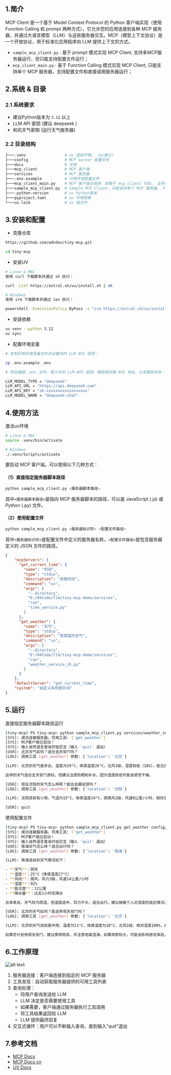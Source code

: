 ## 1.简介

MCP Client 是一个基于 Model Context Protocol 的 Python 客户端实现（使用 Function Calling 和 prompt 两种方式），它允许您的应用连接到各种 MCP 服务器，并通过大语言模型（LLM）与这些服务器交互。MCP（模型上下文协议）是一个开放协议，用于标准化应用程序向 LLM 提供上下文的方式。

- `sample_mcp_client.py` : 基于 prompt 模式实现 MCP Client, 支持多MCP服务器运行，但只能支持配置文件运行；
- `mcp_client_main.py` : 基于 Function Calling 模式实现 MCP Client, 只能支持单个 MCP 服务器，支持配置文件和直接调用服务器运行；

## 2.系统 & 目录

### 2.1 系统要求

- 建议Python版本为 `3.12` 以上
- LLM API 密钥 (建议 deepseek )
- 和风天气密钥 (运行天气服务器)

### 2.2 目录结构

```bash
├───.venv                 # uv 虚拟环境, （uv建立）
├───config                # MCP Server 配置文件
├───docs                  # 文档
├───mcp_client            # MCP 客户端
├───services              # MCP 服务器
├───.env.example          # 示例环境变量文件
├───mcp_client_main.py    # MCP 客户端主程序，依赖于 mcp_client 代码， 支持多MCP服务器， prompt 模式开发
├───sample_mcp_client.py  # Sample MCP Client，只能支持单个 MCP 服务器， Function Calling 模式开发
├───.python-version       # uv Python版本
├───pyproject.toml        # uv 环境依赖
└───uv.lock               # uv 锁文件
```

## 3.安装和配置

- 克隆仓库

```Bash
https://github.com/wdndev/tiny-mcp.git

cd tiny-mcp
```
- 安装UV

```Bash
# Linux & MAC
使用 curl 下载脚本并通过 sh 执行：

curl -LsSf https://astral.sh/uv/install.sh | sh

# Windows
使用 irm 下载脚本并通过 iex 执行：

powershell -ExecutionPolicy ByPass -c "irm https://astral.sh/uv/install.ps1 | iex"

```
- 安装依赖

```Bash
uv venv --python 3.12
uv sync
```
- 配置环境变量

```Bash
# 复制示例环境变量文件并设置你的 LLM API 密钥：

cp .env.example .env

# 然后编辑 .env 文件，填入你的 LLM API 密钥、模型提供商 API 地址、以及模型名称：

LLM_MODEL_TYPE = "deepseek"
LLM_API_URL = "https://api.deepseek.com"
LLM_API_KEY = "sk-xxxxxxxxxxxxxxxxxx"
LLM_MODEL_NAME = "deepseek-chat"


```

## 4.使用方法

激活uv环境

```Bash
# Linux & MAC
source .venv/bin/activate

# Windows
./.venv/Scripts/activate

```

要启动 MCP 客户端，可以使用以下几种方式：

#### （1）直接指定服务器脚本路径

```Bash
python sample_mcp_client.py <服务器脚本路径>
```

其中`<服务器脚本路径>`是指向 MCP 服务器脚本的路径，可以是 JavaScript (.js) 或 Python (.py) 文件。

#### （2）使用配置文件

```Bash
python sample_mcp_client.py <服务器标识符> <配置文件路径>
```

其中`<服务器标识符>`是配置文件中定义的服务器名称，`<配置文件路径>`是包含服务器定义的 JSON 文件的路径。

```JSON
{
    "mcpServers": {
      "get_current_time": {
        "name": "时间",
        "type": "stdio",
        "description": "获取时间",
        "command": "uv",
        "args": [
          "--directory",
          "E:/04Code/llm/tiny-mcp-demo/services",
          "run",
          "time_service.py"
        ]
      },
      "get_weather": {
        "name": "天气",
        "type": "stdio",
        "description": "获取国内天气",
        "command": "uv",
        "args": [
          "--directory",
          "E:/04Code/llm/tiny-mcp-demo/services",
          "run",
          "weather_service_zh.py"
        ]
      }
    },
    "defaultServer": "get_current_time",
    "system": "自定义系统提示词"
}
```

## 5.运行

直接指定服务器脚本路径运行

```Bash
(tiny-mcp) PS tiny-mcp> python sample_mcp_client.py services/weather_service_zh.py
[SYS]: 成功连接服务器，可用工具: ['get_weather']
[SYS]: MCP客户端已启动！
[SYS]: 输入自然语言查询开始交互（输入 'quit' 退出）
[USR]: 北京天气如何？适合去天安门吗？
[LOG]: 调用工具 [get_weather] 参数: {'location': '北京'}

[LLM]: 北京的天气是多云，温度为29°C，体感温度26°C，北风3级，湿度较低（18%），能见度良好（21公里）。

这样的天气适合去天安门游玩，但建议注意防晒和补水，因为湿度较低可能会感觉干燥。 

[USR]: 现在沈阳的天气怎么样呢？能出去踢足球吗？
[LOG]: 调用工具 [get_weather] 参数: {'location': '沈阳'}

[LLM]: 沈阳目前有小雨，气温为15°C，体感温度14°C，西南风2级，风速8公里/小时，相对湿度74%。由于有小雨，场地可能会比较湿滑，不太适合踢足球。建议等天气转晴后再安排户外活动。 

[USR]: quit
```

使用配置文件

```Bash
(tiny-mcp) PS tiny-mcp> python sample_mcp_client.py get_weather config/server_config.json
[SYS]: 成功连接服务器，可用工具: ['get_weather']
[SYS]: MCP客户端已启动！
[SYS]: 输入自然语言查询开始交互（输入 'quit' 退出）
[USR]: 珠海天气怎么样？适合出行吗？
[LOG]: 调用工具 [get_weather] 参数: {'location': '珠海'}

[LLM]: 珠海目前的天气情况如下：

- **天气**：阴天
- **温度**：25°C（体感温度27°C）
- **风向**：南风，风力3级，风速14公里/小时
- **湿度**：92%
- **能见度**：12公里
- **降水量**：过去1小时无降水

总体来说，天气较为阴湿，但温度适中，风力不大，适合出行。建议根据个人对湿度的适应情况决定是否外出，并可以携带雨具以防万一。 

[USR]: 北京的天气如何？能去参观天安门吗？
[LOG]: 调用工具 [get_weather] 参数: {'location': '北京'}

[LLM]: 北京的天气目前是中雨，温度为11°C，体感温度为10°C，北风2级，相对湿度100%，能见度为4公里。由于下雨，可能会影响户外活动。

如果您计划参观天安门，建议携带雨具，并注意地面湿滑。如果雨势较大，可能会影响游览体验，建议根据天气情况灵活调整行程。
```

## 6.工作原理

![alt text](docs/image/image.png)

1. 服务器连接：客户端连接到指定的 MCP 服务器
2. 工具发现：自动获取服务器提供的可用工具列表
3. 查询处理：
   - 将用户查询发送给 LLM
   - LLM 决定是否需要使用工具
   - 如果需要，客户端通过服务器执行工具调用
   - 将工具结果返回给 LLM
   - LLM 提供最终回复
4. 交互式循环：用户可以不断输入查询，直到输入"quit"退出

## 7.参考文档

- [MCP Docs](https://modelcontextprotocol.io)
- [MCP Docs cn](https://mcp-docs.cn)
- [UV Docs](https://hellowac.github.io/uv-zh-cn)

